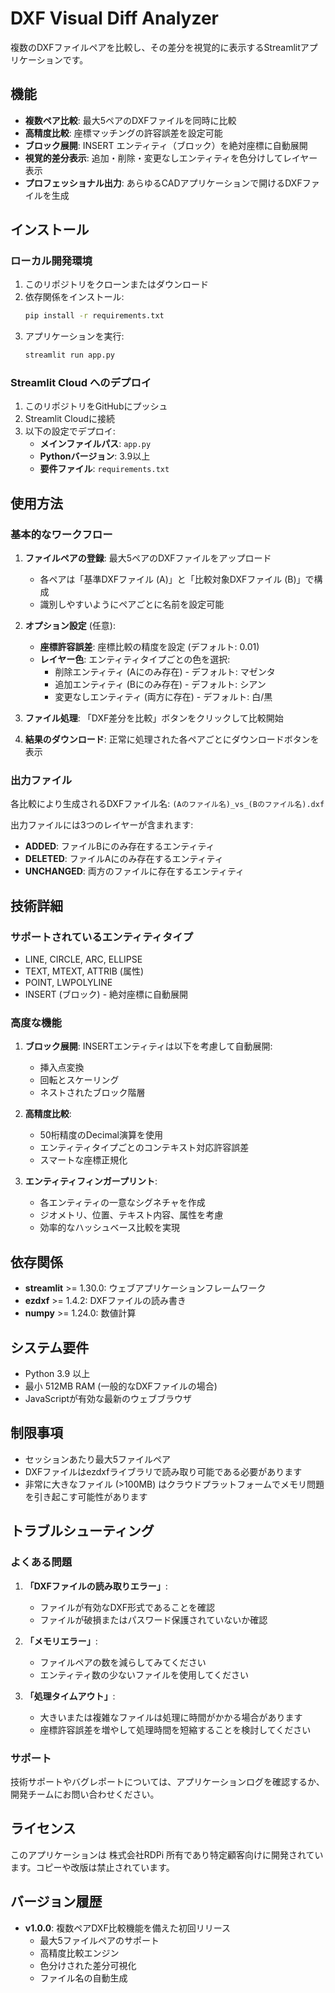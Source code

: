 # DXF Visual Diff Analyzer

複数のDXFファイルペアを比較し、その差分を視覚的に表示するStreamlitアプリケーションです。

## 機能

- **複数ペア比較**: 最大5ペアのDXFファイルを同時に比較
- **高精度比較**: 座標マッチングの許容誤差を設定可能
- **ブロック展開**: INSERT エンティティ（ブロック）を絶対座標に自動展開
- **視覚的差分表示**: 追加・削除・変更なしエンティティを色分けしてレイヤー表示
- **プロフェッショナル出力**: あらゆるCADアプリケーションで開けるDXFファイルを生成

## インストール

### ローカル開発環境

1. このリポジトリをクローンまたはダウンロード
2. 依存関係をインストール:
   ```bash
   pip install -r requirements.txt
   ```
3. アプリケーションを実行:
   ```bash
   streamlit run app.py
   ```

### Streamlit Cloud へのデプロイ

1. このリポジトリをGitHubにプッシュ
2. Streamlit Cloudに接続
3. 以下の設定でデプロイ:
   - **メインファイルパス**: `app.py`
   - **Pythonバージョン**: 3.9以上
   - **要件ファイル**: `requirements.txt`

## 使用方法

### 基本的なワークフロー

1. **ファイルペアの登録**: 最大5ペアのDXFファイルをアップロード
   - 各ペアは「基準DXFファイル (A)」と「比較対象DXFファイル (B)」で構成
   - 識別しやすいようにペアごとに名前を設定可能

2. **オプション設定** (任意):
   - **座標許容誤差**: 座標比較の精度を設定 (デフォルト: 0.01)
   - **レイヤー色**: エンティティタイプごとの色を選択:
     - 削除エンティティ (Aにのみ存在) - デフォルト: マゼンタ
     - 追加エンティティ (Bにのみ存在) - デフォルト: シアン  
     - 変更なしエンティティ (両方に存在) - デフォルト: 白/黒

3. **ファイル処理**: 「DXF差分を比較」ボタンをクリックして比較開始

4. **結果のダウンロード**: 正常に処理された各ペアごとにダウンロードボタンを表示

### 出力ファイル

各比較により生成されるDXFファイル名: `(Aのファイル名)_vs_(Bのファイル名).dxf`

出力ファイルには3つのレイヤーが含まれます:
- **ADDED**: ファイルBにのみ存在するエンティティ
- **DELETED**: ファイルAにのみ存在するエンティティ  
- **UNCHANGED**: 両方のファイルに存在するエンティティ

## 技術詳細

### サポートされているエンティティタイプ

- LINE, CIRCLE, ARC, ELLIPSE
- TEXT, MTEXT, ATTRIB (属性)
- POINT, LWPOLYLINE
- INSERT (ブロック) - 絶対座標に自動展開

### 高度な機能

1. **ブロック展開**: INSERTエンティティは以下を考慮して自動展開:
   - 挿入点変換
   - 回転とスケーリング
   - ネストされたブロック階層

2. **高精度比較**:
   - 50桁精度のDecimal演算を使用
   - エンティティタイプごとのコンテキスト対応許容誤差
   - スマートな座標正規化

3. **エンティティフィンガープリント**:
   - 各エンティティの一意なシグネチャを作成
   - ジオメトリ、位置、テキスト内容、属性を考慮
   - 効率的なハッシュベース比較を実現

## 依存関係

- **streamlit** >= 1.30.0: ウェブアプリケーションフレームワーク
- **ezdxf** >= 1.4.2: DXFファイルの読み書き
- **numpy** >= 1.24.0: 数値計算

## システム要件

- Python 3.9 以上
- 最小 512MB RAM (一般的なDXFファイルの場合)
- JavaScriptが有効な最新のウェブブラウザ

## 制限事項

- セッションあたり最大5ファイルペア
- DXFファイルはezdxfライブラリで読み取り可能である必要があります
- 非常に大きなファイル (>100MB) はクラウドプラットフォームでメモリ問題を引き起こす可能性があります

## トラブルシューティング

### よくある問題

1. **「DXFファイルの読み取りエラー」**:
   - ファイルが有効なDXF形式であることを確認
   - ファイルが破損またはパスワード保護されていないか確認

2. **「メモリエラー」**:
   - ファイルペアの数を減らしてみてください
   - エンティティ数の少ないファイルを使用してください

3. **「処理タイムアウト」**:
   - 大きいまたは複雑なファイルは処理に時間がかかる場合があります
   - 座標許容誤差を増やして処理時間を短縮することを検討してください

### サポート

技術サポートやバグレポートについては、アプリケーションログを確認するか、開発チームにお問い合わせください。

## ライセンス

このアプリケーションは 株式会社RDPi 所有であり特定顧客向けに開発されています。コピーや改版は禁止されています。

## バージョン履歴

- **v1.0.0**: 複数ペアDXF比較機能を備えた初回リリース
  - 最大5ファイルペアのサポート
  - 高精度比較エンジン
  - 色分けされた差分可視化
  - ファイル名の自動生成